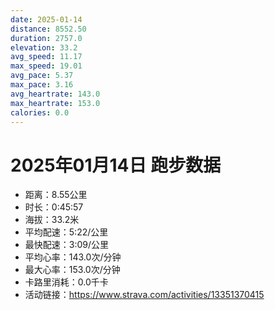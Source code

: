 ```yaml
---
date: 2025-01-14
distance: 8552.50
duration: 2757.0
elevation: 33.2
avg_speed: 11.17
max_speed: 19.01
avg_pace: 5.37
max_pace: 3.16
avg_heartrate: 143.0
max_heartrate: 153.0
calories: 0.0
---
```


# 2025年01月14日 跑步数据

- 距离：8.55公里
- 时长：0:45:57
- 海拔：33.2米
- 平均配速：5:22/公里
- 最快配速：3:09/公里
- 平均心率：143.0次/分钟
- 最大心率：153.0次/分钟
- 卡路里消耗：0.0千卡
- 活动链接：https://www.strava.com/activities/13351370415
